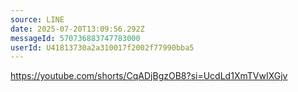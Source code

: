 ```yaml
---
source: LINE
date: 2025-07-20T13:09:56.292Z
messageId: 570736883747783000
userId: U41813730a2a310017f2002f77990bba5
---
```


https://youtube.com/shorts/CqADjBgzOB8?si=UcdLd1XmTVwIXGjv